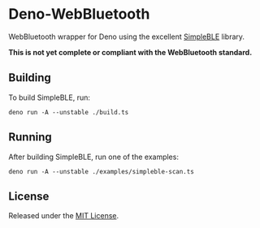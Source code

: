 # Deno-WebBluetooth

WebBluetooth wrapper for Deno using the excellent [SimpleBLE](https://github.com/OpenBluetoothToolbox/SimpleBLE) library.

**This is not yet complete or compliant with the WebBluetooth standard.**

## Building

To build SimpleBLE, run:

    deno run -A --unstable ./build.ts

## Running

After building SimpleBLE, run one of the examples:

    deno run -A --unstable ./examples/simpleble-scan.ts

## License

Released under the [MIT License](LICENSE).

